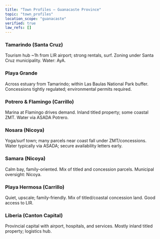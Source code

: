 ```yaml
---
title: "Town Profiles — Guanacaste Province"
topic: "town_profiles"
location_scope: "guanacaste"
verified: true
law_refs: []
---
```


### Tamarindo (Santa Cruz)
Tourism hub ~1h from LIR airport; strong rentals, surf. Zoning under Santa Cruz municipality. Water: AyA.

### Playa Grande
Across estuary from Tamarindo; within Las Baulas National Park buffer. Concessions tightly regulated; environmental permits required.

### Potrero & Flamingo (Carrillo)
Marina at Flamingo drives demand. Inland titled property; some coastal ZMT. Water via ASADA Potrero.

### Nosara (Nicoya)
Yoga/surf town; many parcels near coast fall under ZMT/concessions. Water typically via ASADA; secure availability letters early.

### Samara (Nicoya)
Calm bay, family-oriented. Mix of titled and concession parcels. Municipal oversight: Nicoya.

### Playa Hermosa (Carrillo)
Quiet, upscale; family-friendly. Mix of titled/coastal concession land. Good access to LIR.

### Liberia (Canton Capital)
Provincial capital with airport, hospitals, and services. Mostly inland titled property; logistics hub.